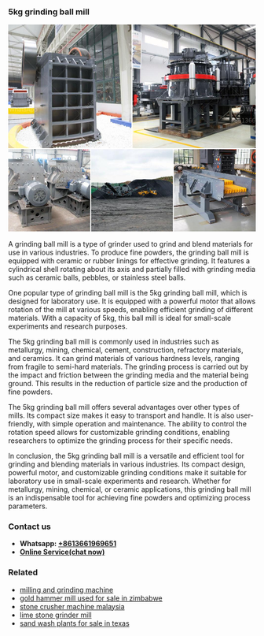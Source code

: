 <h3>5kg grinding ball mill</h3><img src='1708589139.jpg' alt=''><p>A grinding ball mill is a type of grinder used to grind and blend materials for use in various industries. To produce fine powders, the grinding ball mill is equipped with ceramic or rubber linings for effective grinding. It features a cylindrical shell rotating about its axis and partially filled with grinding media such as ceramic balls, pebbles, or stainless steel balls.</p><p>One popular type of grinding ball mill is the 5kg grinding ball mill, which is designed for laboratory use. It is equipped with a powerful motor that allows rotation of the mill at various speeds, enabling efficient grinding of different materials. With a capacity of 5kg, this ball mill is ideal for small-scale experiments and research purposes.</p><p>The 5kg grinding ball mill is commonly used in industries such as metallurgy, mining, chemical, cement, construction, refractory materials, and ceramics. It can grind materials of various hardness levels, ranging from fragile to semi-hard materials. The grinding process is carried out by the impact and friction between the grinding media and the material being ground. This results in the reduction of particle size and the production of fine powders.</p><p>The 5kg grinding ball mill offers several advantages over other types of mills. Its compact size makes it easy to transport and handle. It is also user-friendly, with simple operation and maintenance. The ability to control the rotation speed allows for customizable grinding conditions, enabling researchers to optimize the grinding process for their specific needs.</p><p>In conclusion, the 5kg grinding ball mill is a versatile and efficient tool for grinding and blending materials in various industries. Its compact design, powerful motor, and customizable grinding conditions make it suitable for laboratory use in small-scale experiments and research. Whether for metallurgy, mining, chemical, or ceramic applications, this grinding ball mill is an indispensable tool for achieving fine powders and optimizing process parameters.</p><h3>Contact us</h3><ul><li><strong>Whatsapp:&nbsp;<a href="https://wa.me/8613661969651">+8613661969651</a></strong></li><li><a href="https://swt.shibang-china.com/?git&amp;zhl&amp;5kg grinding ball mill"><strong>Online Service(chat now)</strong></a></li></ul><h3>Related</h3><ul><li><a href='milling and grinding machine.md'>milling and grinding machine</a></li><li><a href='gold hammer mill used for sale in zimbabwe.md'>gold hammer mill used for sale in zimbabwe</a></li><li><a href='stone crusher machine malaysia.md'>stone crusher machine malaysia</a></li><li><a href='lime stone grinder mill.md'>lime stone grinder mill</a></li><li><a href='sand wash plants for sale in texas.md'>sand wash plants for sale in texas</a></li></ul>